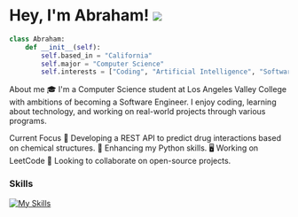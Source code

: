 
Hey, I'm Abraham! ![](https://user-images.githubusercontent.com/18350557/176309783-0785949b-9127-417c-8b55-ab5a4333674e.gif)
============================================================================================================================
```python
class Abraham:
    def __init__(self):
        self.based_in = "California"
        self.major = "Computer Science"
        self.interests = ["Coding", "Artificial Intelligence", "Software Development"]

```
About me
🎓 I'm a Computer Science student at Los Angeles Valley College with ambitions of becoming a Software Engineer.
 I enjoy coding, learning about technology, and working on real-world projects through various programs.

 Current Focus
🔭 Developing a REST API to predict drug interactions based on chemical structures.
🌱 Enhancing my Python skills.
🖥️ Working on LeetCode 
👯 Looking to collaborate on open-source projects.

### Skills 

[![My Skills](https://skillicons.dev/icons?i=py,,cpp,html,django)](https://skillicons.dev)
 
